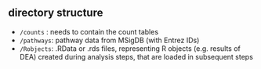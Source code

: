 ## directory structure

- `/counts` : needs to contain the count tables
- `/pathways`: pathway data from MSigDB (with Entrez IDs)
- `/Robjects`: .RData or .rds files, representing R objects (e.g. results of DEA) created during analysis steps, that are loaded in subsequent steps